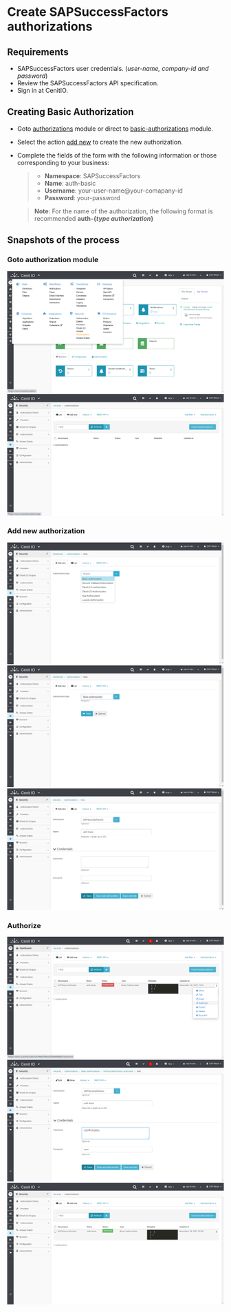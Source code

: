# Create SAPSuccessFactors authorizations

## Requirements

* SAPSuccessFactors user credentials. (_user-name, company-id and password_)
* Review the SAPSuccessFactors API specification.[<i class="fa fa-external-link" aria-hidden="true"></i>](https://help.sap.com/viewer/d599f15995d348a1b45ba5603e2aba9b/2111/en-US/5c8bca0af1654b05a83193b2922dcee2.html)
* Sign in at CenitIO.[<i class="fa fa-external-link" aria-hidden="true"></i>](https://cenit.io/users/sign_in)

## Creating Basic Authorization

* Goto [authorizations](https://cenit.io/authorization) module or direct to [basic-authorizations](https://cenit.io/basic_authorization) module.
* Select the action [add new](https://cenit.io/basic_authorization/new) to create the new authorization.
* Complete the fields of the form with the following information or those corresponding to your business:

    >- **Namespace**: SAPSuccessFactors
    >- **Name**: auth-basic
    >- **Username**: your-user-name@your-comapany-id
    >- **Password**: your-password
    
    > **Note**: For the name of the authorization, the following format is recommended **auth\-\{*type authorization*\}**

## Snapshots of the process

### Goto authorization module

   ![](../assets/snapshots/sap-sf-auth/snapshots-001.png)
   ![](../assets/snapshots/sap-sf-auth/snapshots-002.png)
    
### Add new authorization

   ![](../assets/snapshots/sap-sf-auth/snapshots-003.png)
   ![](../assets/snapshots/sap-sf-auth/snapshots-004.png)
   ![](../assets/snapshots/sap-sf-auth/snapshots-005.png)
   
### Authorize
   
   ![](../assets/snapshots/sap-sf-auth/snapshots-006.png)
   ![](../assets/snapshots/sap-sf-auth/snapshots-007.png)
   ![](../assets/snapshots/sap-sf-auth/snapshots-008.png)
